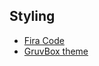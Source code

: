 ## Styling
- [Fira Code](https://github.com/tonsky/FiraCode)
- [GruvBox theme](https://github.com/morhetz/gruvbox)
